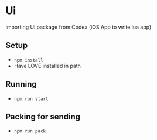 # Ui

Importing Ui package from Codea (iOS App to write lua app)

## Setup
- `npm install`
- Have LOVE installed in path

## Running
- `npm run start`

## Packing for sending 
- `npm run pack`

